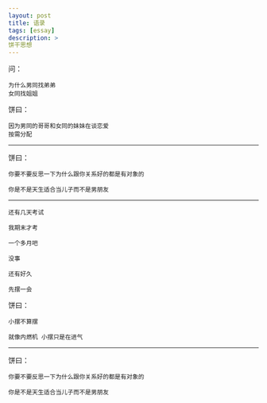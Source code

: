 ```yaml
---
layout: post
title: 语录
tags: [essay]
description: >
饼干思想
---
```


问：
```
为什么男同找弟弟
女同找姐姐
```

饼曰：
```
因为男同的哥哥和女同的妹妹在谈恋爱
按需分配
```
---
饼曰：
```
你要不要反思一下为什么跟你关系好的都是有对象的

你是不是天生适合当儿子而不是男朋友
```
---
```
还有几天考试
```

```
我期末才考

一个多月吧
```

```
没事

还有好久

先摆一会
```

饼曰：
```
小摆不算摆

就像内燃机 小摆只是在进气
```
---
饼曰：
```
你要不要反思一下为什么跟你关系好的都是有对象的

你是不是天生适合当儿子而不是男朋友
```

